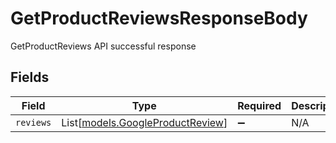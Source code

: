 # GetProductReviewsResponseBody

GetProductReviews API successful response


## Fields

| Field                                                                | Type                                                                 | Required                                                             | Description                                                          |
| -------------------------------------------------------------------- | -------------------------------------------------------------------- | -------------------------------------------------------------------- | -------------------------------------------------------------------- |
| `reviews`                                                            | List[[models.GoogleProductReview](../models/googleproductreview.md)] | :heavy_minus_sign:                                                   | N/A                                                                  |